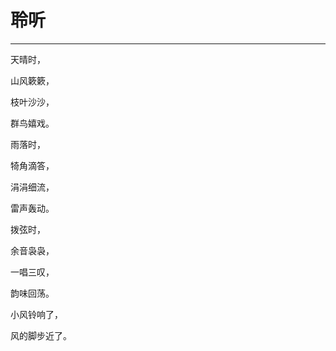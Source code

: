 <!--
 * @Author: 蔡鑫 1058360098@qq.com
 * @Date: 2024-09-06 15:33:14
 * @LastEditors: 蔡鑫 1058360098@qq.com
 * @LastEditTime: 2024-09-06 15:33:22
 * @FilePath: \docsify\docs\articles\poems\p116.md
 * @Description: 这是默认设置,请设置`customMade`, 打开koroFileHeader查看配置 进行设置: https://github.com/OBKoro1/koro1FileHeader/wiki/%E9%85%8D%E7%BD%AE
-->
# 聆听
---

天晴时，

山风簌簌，

枝叶沙沙，

群鸟嬉戏。

雨落时，

犄角滴答，

涓涓细流，

雷声轰动。

拨弦时，

余音袅袅，

一唱三叹，

韵味回荡。

小风铃响了，

风的脚步近了。